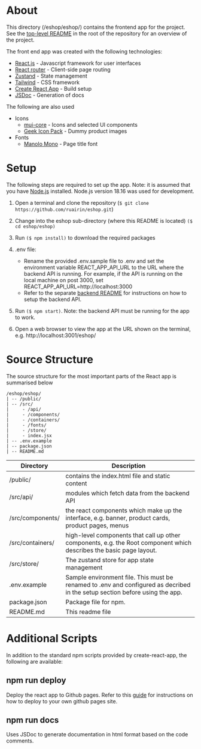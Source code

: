 # About

This directory (/eshop/eshop/) contains the frontend app for the project. See the [top-level README](../README.md) in the root of the repository for an overview of the project. 

The front end app was created with the following technologies:

- [React.js](https://react.dev/) - Javascript framework for user interfaces
- [React router](https://reactrouter.com/) - Client-side page routing 
- [Zustand](https://www.npmjs.com/package/zustand) - State management
- [Tailwind](https://tailwindcss.com/) - CSS framework
- [Create React App](https://create-react-app.dev/) - Build setup
- [JSDoc](https://jsdoc.app/) - Generation of docs

The following are also used
- Icons
  - [mui-core](https://mui.com/core/) - Icons and selected UI components
  - [Geek Icon Pack](https://www.iconfinder.com/iconsets/geek-3) - Dummy product images
- Fonts
  - [Manolo Mono](https://www.cufonfonts.com/font/manolo-mono) - Page title font


# Setup

The following steps are required to set up the app. 
Note: it is assumed that you have [Node.js](https://nodejs.org/en) installed. Node.js version 18.16 was used for development. 

1. Open a terminal and clone the repository (`$ git clone https://github.com/ruairin/eshop.git`)

2. Change into the eshop sub-directory (where this README is located) `($ cd eshop/eshop)`

3. Run `($ npm install)` to download the required packages

4. .env file: 
    - Rename the provided .env.sample file to .env and set the environment variable REACT_APP_API_URL to the URL where the backend API is running. For example, if the API is running on the local machine on post 3000, set REACT_APP_API_URL=http://localhost:3000
    - Refer to the separate [backend README](../eshop-api/README.md) for instructions on how to setup the backend API.

5. Run `($ npm start)`. Note: the backend API must be running for the app to work.

6. Open a web browser to view the app at the URL shown on the terminal, e.g. http://localhost:3001/eshop/


# Source Structure

The source structure for the most important parts of the React app is summarised below

```
/eshop/eshop/
| -- /public/
| -- /src/
|     - /api/
|     - /components/
|     - /containers/
|     - /fonts/
|     - /store/
|     - index.jsx
| -- .env.example
| -- package.json
| -- README.md

```

| Directory         | Description |
| ---               | --- |
| /public/          | contains the index.html file and static content |
| /src/api/         | modules which fetch data from the backend API |
| /src/components/  | the react components which make up the interface, e.g. banner, product cards, product pages, menus |
| /src/containers/  | high-level components that call up other components, e.g. the Root component which describes the basic page layout. |
| /src/store/       | The zustand store for app state management |
| .env.example      | Sample environment file. This must be renamed to .env and configured as decribed in the setup section before using the app. |
| package.json      | Package file for npm. |
| README.md         | This readme file |


# Additional Scripts

In addition to the standard npm scripts provided by create-react-app, the following are available:

## npm run deploy
Deploy the react app to Github pages. Refer to this [guide](https://create-react-app.dev/docs/deployment/#github-pages) for instructions on how to deploy to your own github pages site.

## npm run docs
Uses JSDoc to generate documentation in html format based on the code comments.
